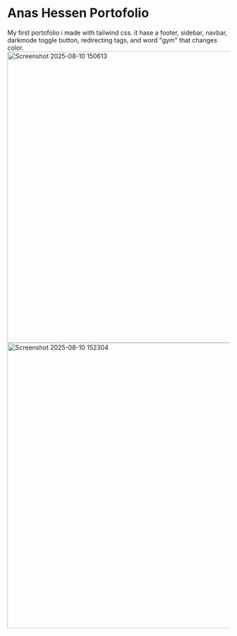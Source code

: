 # Anas Hessen Portofolio
My  first portofolio i made with tailwind css.
it hase a footer, sidebar, navbar, darkmode toggle button, redirecting tags, and word "gym" that changes color.
<img width="1292" height="659" alt="Screenshot 2025-08-10 150613" src="https://github.com/user-attachments/assets/6da3eac7-8a2d-4205-985d-0f47fde0ed54" />
<img width="1284" height="646" alt="Screenshot 2025-08-10 152304" src="https://github.com/user-attachments/assets/9753958d-6c47-41e7-b91f-23222fdcef68" />
